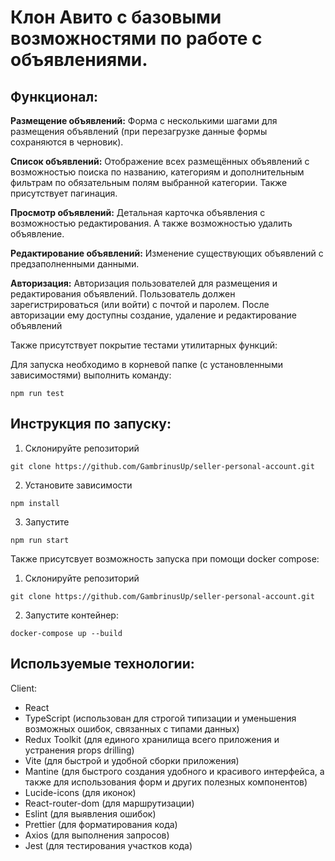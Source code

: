 # Клон Авито с базовыми возможностями по работе с объявлениями.

## Функционал:

**Размещение объявлений:** Форма с несколькими шагами для размещения объявлений (при перезагрузке данные формы сохраняются в черновик).

**Список объявлений:** Отображение всех размещённых объявлений с возможностью поиска по названию, категориям и дополнительным фильтрам по обязательным полям выбранной категории. Также присутствует пагинация.

**Просмотр объявлений:** Детальная карточка объявления с возможностью редактирования. А также возможностью удалить объявление.

**Редактирование объявлений:** Изменение существующих объявлений с предзаполненными данными.

**Авторизация:** Авторизация пользователей для размещения и редактирования объявлений. Пользователь должен зарегистрироваться (или войти) с почтой и паролем. После авторизации ему доступны создание, удаление и редактирование объявлений

Также присутствует покрытие тестами утилитарных функций:

Для запуска необходимо в корневой папке (с установленными зависимостями) выполнить команду:

```
npm run test
```

## Инструкция по запуску:

1. Склонируйте репозиторий

```
git clone https://github.com/GambrinusUp/seller-personal-account.git
```

2. Установите зависимости

```
npm install
```

3. Запустите

```
npm run start
```

Также присутсвует возможность запуска при помощи docker compose:

1. Склонируйте репозиторий

```
git clone https://github.com/GambrinusUp/seller-personal-account.git
```

2. Запустите контейнер:

```
docker-compose up --build
```

## Используемые технологии:

Client:

- React
- TypeScript (использован для строгой типизации и уменьшения возможных ошибок, связанных с типами данных)
- Redux Toolkit (для единого хранилища всего приложения и устранения props drilling)
- Vite (для быстрой и удобной сборки приложения)
- Mantine (для быстрого создания удобного и красивого интерфейса, а также для использования форм и других полезных компонентов)
- Lucide-icons (для иконок)
- React-router-dom (для маршрутизации)
- Eslint (для выявления ошибок)
- Prettier (для форматирования кода)
- Axios (для выполнения запросов)
- Jest (для тестирования участков кода)
